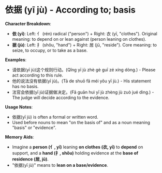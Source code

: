 # **依据 (yī jù) - According to; basis**

**Character Breakdown**:  
- **依 (yī)**: Left: 亻 (rén) radical ("person") + Right: 衣 (yī, "clothes"). Original meaning: to depend on or lean against (person leaning on clothes).  
- **据 (jù)**: Left: 扌 (shǒu, "hand") + Right: 居 (jū, "reside"). Core meaning: to seize, to occupy, or to take as a base.

**Examples**:  
- 请依据(yī jù)这个规则行动。(Qǐng yī jù zhè gè guī zé xíng dòng.) - Please act according to this rule.  
- 他的说法没有依据(yī jù)。(Tā de shuō fǎ méi yǒu yī jù.) - His statement has no basis.  
- 法官会依据(yī jù)证据做决定。(Fǎ guān huì yī jù zhèng jù zuò jué dìng.) - The judge will decide according to the evidence.

**Usage Notes**:  
- 依据(yī jù) is often a formal or written word.  
- Used before nouns to mean "on the basis of" and as a noun meaning "basis" or "evidence".

**Memory Aids**:  
- Imagine a **person (亻, yī)** leaning **on clothes (衣, yī)** to **depend** on support, and a **hand (扌, shǒu)** holding evidence at the **base of residence (居, jū)**.  
- "依据(yī jù)" means to **lean on a base/evidence**.